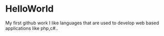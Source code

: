 # HelloWorld
My first github work
I like languages that are used to develop web based applications like php,c#..
